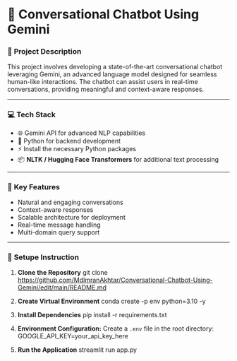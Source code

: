 # 🤖 Conversational Chatbot Using Gemini  

### 🌟 **Project Description**  
This project involves developing a state-of-the-art conversational chatbot leveraging Gemini, an advanced language model designed for seamless human-like interactions. The chatbot can assist users in real-time conversations, providing meaningful and context-aware responses.

---

### 💻 **Tech Stack**  
- 🌐 Gemini API for advanced NLP capabilities  
- 🐍 Python for backend development  
- ⚡ Install the necessary Python packages   
- 📦 **NLTK / Hugging Face Transformers** for additional text processing  

---

### 🚀 **Key Features**  
- Natural and engaging conversations  
- Context-aware responses  
- Scalable architecture for deployment  
- Real-time message handling  
- Multi-domain query support  

---

### 📂 **Setupe Instruction**
1. **Clone the Repository**
   git clone <https://github.com/MdImranAkhtar/Conversational-Chatbot-Using-Gemini/edit/main/README.md>

2. **Create Virtual Environment**
   conda create -p env python=3.10 -y

3. **Install Dependencies**
   pip install -r requirements.txt

4. **Environment Configuration:**
   Create a `.env` file in the root directory:
   GOOGLE_API_KEY=your_api_key_here

5. **Run the Application**
   streamlit run app.py
